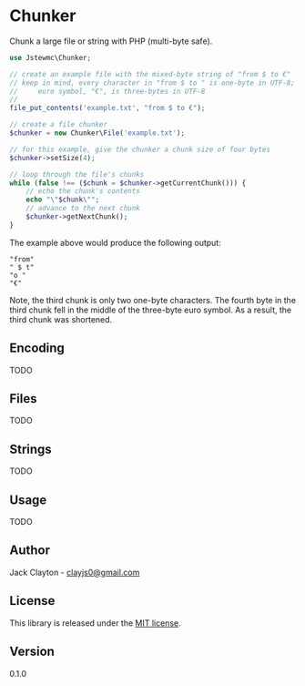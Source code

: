 # Chunker
Chunk a large file or string with PHP (multi-byte safe).

```php
use Jstewmc\Chunker;

// create an example file with the mixed-byte string of "from $ to €"
// keep in mind, every character in "from $ to " is one-byte in UTF-8; however, the
//     euro symbol, "€", is three-bytes in UTF-8
//
file_put_contents('example.txt', "from $ to €");

// create a file chunker
$chunker = new Chunker\File('example.txt');

// for this example, give the chunker a chunk size of four bytes
$chunker->setSize(4);

// loop through the file's chunks
while (false !== ($chunk = $chunker->getCurrentChunk())) {
	// echo the chunk's contents
	echo "\"$chunk\"";
	// advance to the next chunk
	$chunker->getNextChunk();	
}
```

The example above would produce the following output:

```
"from"
" $ t"
"o "
"€"
```

Note, the third chunk is only two one-byte characters. The fourth byte in the third chunk fell in the middle of the three-byte euro symbol. As a result, the third chunk was shortened.


## Encoding

TODO

## Files

TODO

## Strings

TODO

## Usage

TODO

## Author

Jack Clayton - [clayjs0@gmail.com](mailto:clayjs0@gmail.com)

## License

This library is released under the [MIT license](https://github.com/jstewmc/chunker/blob/master/LICENSE).

## Version

0.1.0
